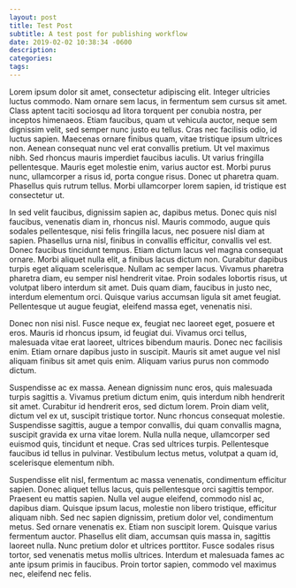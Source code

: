 ```yaml
---
layout: post
title: Test Post
subtitle: A test post for publishing workflow
date: 2019-02-02 10:38:34 -0600
description: 
categories: 
tags: 
---
```

Lorem ipsum dolor sit amet, consectetur adipiscing elit. Integer ultricies luctus commodo. Nam ornare sem lacus, in fermentum sem cursus sit amet. Class aptent taciti sociosqu ad litora torquent per conubia nostra, per inceptos himenaeos. Etiam faucibus, quam ut vehicula auctor, neque sem dignissim velit, sed semper nunc justo eu tellus. Cras nec facilisis odio, id luctus sapien. Maecenas ornare finibus quam, vitae tristique ipsum ultrices non. Aenean consequat nunc vel erat convallis pretium. Ut vel maximus nibh. Sed rhoncus mauris imperdiet faucibus iaculis. Ut varius fringilla pellentesque. Mauris eget molestie enim, varius auctor est. Morbi purus nunc, ullamcorper a risus id, porta congue risus. Donec ut pharetra quam. Phasellus quis rutrum tellus. Morbi ullamcorper lorem sapien, id tristique est consectetur ut.

In sed velit faucibus, dignissim sapien ac, dapibus metus. Donec quis nisl faucibus, venenatis diam in, rhoncus nisl. Mauris commodo, augue quis sodales pellentesque, nisi felis fringilla lacus, nec posuere nisl diam at sapien. Phasellus urna nisl, finibus in convallis efficitur, convallis vel est. Donec faucibus tincidunt tempus. Etiam dictum lacus vel magna consequat ornare. Morbi aliquet nulla elit, a finibus lacus dictum non. Curabitur dapibus turpis eget aliquam scelerisque. Nullam ac semper lacus. Vivamus pharetra pharetra diam, eu semper nisl hendrerit vitae. Proin sodales lobortis risus, ut volutpat libero interdum sit amet. Duis quam diam, faucibus in justo nec, interdum elementum orci. Quisque varius accumsan ligula sit amet feugiat. Pellentesque ut augue feugiat, eleifend massa eget, venenatis nisi.

Donec non nisi nisl. Fusce neque ex, feugiat nec laoreet eget, posuere et eros. Mauris id rhoncus ipsum, id feugiat dui. Vivamus orci tellus, malesuada vitae erat laoreet, ultrices bibendum mauris. Donec nec facilisis enim. Etiam ornare dapibus justo in suscipit. Mauris sit amet augue vel nisl aliquam finibus sit amet quis enim. Aliquam varius purus non commodo dictum.

Suspendisse ac ex massa. Aenean dignissim nunc eros, quis malesuada turpis sagittis a. Vivamus pretium dictum enim, quis interdum nibh hendrerit sit amet. Curabitur id hendrerit eros, sed dictum lorem. Proin diam velit, dictum vel ex ut, suscipit tristique tortor. Nunc rhoncus consequat molestie. Suspendisse sagittis, augue a tempor convallis, dui quam convallis magna, suscipit gravida ex urna vitae lorem. Nulla nulla neque, ullamcorper sed euismod quis, tincidunt et neque. Cras sed ultrices turpis. Pellentesque faucibus id tellus in pulvinar. Vestibulum lectus metus, volutpat a quam id, scelerisque elementum nibh.

Suspendisse elit nisl, fermentum ac massa venenatis, condimentum efficitur sapien. Donec aliquet tellus lacus, quis pellentesque orci sagittis tempor. Praesent eu mattis sapien. Nulla vel augue eleifend, commodo nisl ac, dapibus diam. Quisque ipsum lacus, molestie non libero tristique, efficitur aliquam nibh. Sed nec sapien dignissim, pretium dolor vel, condimentum metus. Sed ornare venenatis ex. Etiam non suscipit lorem. Quisque varius fermentum auctor. Phasellus elit diam, accumsan quis massa in, sagittis laoreet nulla. Nunc pretium dolor et ultrices porttitor. Fusce sodales risus tortor, sed venenatis metus mollis ultrices. Interdum et malesuada fames ac ante ipsum primis in faucibus. Proin tortor sapien, commodo vel maximus nec, eleifend nec felis.
